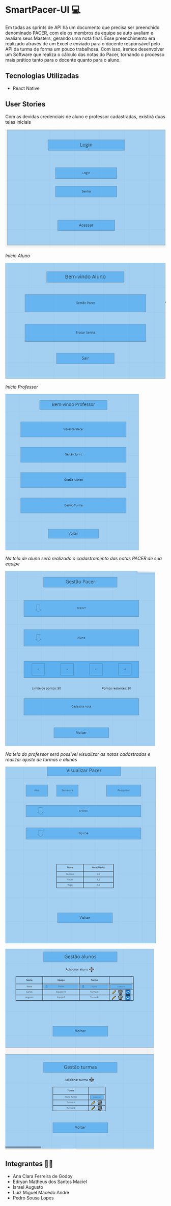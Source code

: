 # SmartPacer-UI 💻

Em todas as sprints de API há um documento que precisa ser preenchido denominado PACER, com ele os membros da equipe se auto avaliam e avaliam seus Masters, gerando uma nota final. Esse preenchimento era realizado através de um Excel e enviado para o docente responsável pelo API da turma de forma um pouco trabalhosa. Com isso, iremos desenvolver um Software que realiza o cálculo das notas do Pacer, tornando o processo mais prático tanto para o docente quanto para o aluno.


## Tecnologias Utilizadas ##

* React Native 

## User Stories ##

Com as devidas credenciais de aluno e professor cadastradas, existirá duas telas iniciais

![Login](https://github.com/Salitop/SmartPacer-UI/blob/main/imagens/tela%20login.PNG)

*Início Aluno*

![Aluno inicio](https://github.com/Salitop/SmartPacer-UI/blob/main/imagens/tela%20aluno.PNG)

*Início Professor*

![prof inicio](https://github.com/Salitop/SmartPacer-UI/blob/main/imagens/inicio%20professor.PNG)


*Na tela de aluno será realizado o cadastramento das notas PACER de sua equipe*

![tela aluno](https://github.com/Salitop/SmartPacer-UI/blob/main/imagens/cadastrar%20pacer.PNG)


*Na tela do professor será possivel visualizar as notas cadastradas e realizar ajuste de turmas e alunos*

![visualizar pacer](https://github.com/Salitop/SmartPacer-UI/blob/main/imagens/visualiza%C3%A7%C3%A3o%20pacer%20-%20professor.PNG)

![ajuste dados](https://github.com/Salitop/SmartPacer-UI/blob/main/imagens/gestao%20turmas%20e%20alunos%20-%20professor.PNG)


## Integrantes 👧👦 ##
* Ana Clara Ferreira de Godoy 
* Edryan Matheus dos Santos Maciel
* Israel Augusto 
* Luiz Miguel Macedo Andre
* Pedro Sousa Lopes
